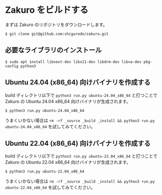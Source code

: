 # Zakuro をビルドする

まずは Zakuro のリポジトリをダウンロードします。

```shell
$ git clone git@github.com:shiguredo/zakuro.git
```

## 必要なライブラリのインストール

```console
$ sudo apt install libxext-dev libx11-dev libdrm-dev libva-dev pkg-config python3
```

## Ubuntu 24.04 (x86_64) 向けバイナリを作成する

build ディレクトリ以下で `python3 run.py ubuntu-24.04_x86_64` と打つことで Zakuro の Ubuntu 24.04 x86_64 向けバイナリが生成されます。

```shell
$ python3 run.py ubuntu-24.04_x86_64
```

うまくいかない場合は `rm -rf _source _build _install && python3 run.py ubuntu-24.04_x86_64` を試してみてください。


## Ubuntu 22.04 (x86_64) 向けバイナリを作成する

build ディレクトリ以下で `python3 run.py ubuntu-22.04_x86_64` と打つことで Zakuro の Ubuntu 22.04 x86_64 向けバイナリが生成されます。

```shell
$ python3 run.py ubuntu-22.04_x86_64
```

うまくいかない場合は `rm -rf _source _build _install && python3 run.py ubuntu-22.04_x86_64` を試してみてください。

